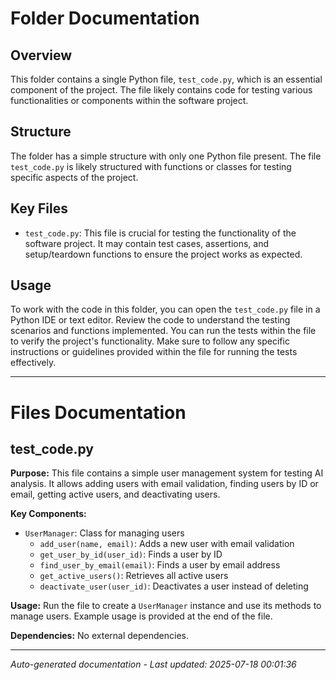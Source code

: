 # Folder Documentation

## Overview
This folder contains a single Python file, `test_code.py`, which is an essential component of the project. The file likely contains code for testing various functionalities or components within the software project.

## Structure
The folder has a simple structure with only one Python file present. The file `test_code.py` is likely structured with functions or classes for testing specific aspects of the project.

## Key Files
- `test_code.py`: This file is crucial for testing the functionality of the software project. It may contain test cases, assertions, and setup/teardown functions to ensure the project works as expected.

## Usage
To work with the code in this folder, you can open the `test_code.py` file in a Python IDE or text editor. Review the code to understand the testing scenarios and functions implemented. You can run the tests within the file to verify the project's functionality. Make sure to follow any specific instructions or guidelines provided within the file for running the tests effectively.

---

# Files Documentation

## test_code.py

**Purpose:** This file contains a simple user management system for testing AI analysis. It allows adding users with email validation, finding users by ID or email, getting active users, and deactivating users.

**Key Components:**
- `UserManager`: Class for managing users
  - `add_user(name, email)`: Adds a new user with email validation
  - `get_user_by_id(user_id)`: Finds a user by ID
  - `find_user_by_email(email)`: Finds a user by email address
  - `get_active_users()`: Retrieves all active users
  - `deactivate_user(user_id)`: Deactivates a user instead of deleting

**Usage:** Run the file to create a `UserManager` instance and use its methods to manage users. Example usage is provided at the end of the file.

**Dependencies:** No external dependencies.

---
*Auto-generated documentation - Last updated: 2025-07-18 00:01:36*
